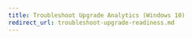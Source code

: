 ```yaml
---
title: Troubleshoot Upgrade Analytics (Windows 10)
redirect_url: troubleshoot-upgrade-readiness.md
---
```

